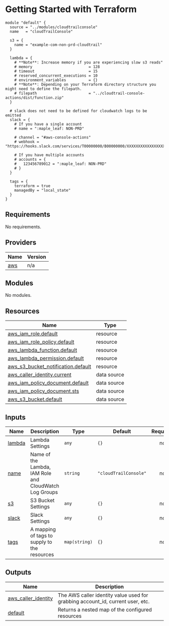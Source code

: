 # Getting Started with Terraform

```hcl
module "default" {
  source = "../modules/cloudtrailconsole"
  name   = "cloudTrailConsole"

  s3 = {
    name = "example-com-non-prd-cloudtrail"
  }

  lambda = {
    # **Note**: Increase memory if you are experiencing slow s3 reads"
    # memory                         = 128
    # timeout                        = 15
    # reserved_concurrent_executions = 10
    # environment_variables          = {}
    # **Note**: Depending on your Terraform directory structure you might need to define the filepath.
    # filepath                       = "../cloudtrail-console-actions/dist/function.zip"
  }

  # slack does not need to be defined for cloudwatch logs to be emitted
  slack = {
    # If you have a single account
    # name = ":maple_leaf: NON-PRD"

    # channel = "#aws-console-actions"
    # webhook = "https://hooks.slack.com/services/T00000000/B00000000/XXXXXXXXXXXXXXXXXXXXXXXX"

    # If you have multiple accounts
    # accounts = {
    #   123456789012 = ":maple_leaf: NON-PRD"
    # }
  }

  tags = {
    terraform = true
    managedBy = "local_state"
  }
}
```

## Requirements

No requirements.

## Providers

| Name | Version |
|------|---------|
| <a name="provider_aws"></a> [aws](#provider\_aws) | n/a |

## Modules

No modules.

## Resources

| Name | Type |
|------|------|
| [aws_iam_role.default](https://registry.terraform.io/providers/hashicorp/aws/latest/docs/resources/iam_role) | resource |
| [aws_iam_role_policy.default](https://registry.terraform.io/providers/hashicorp/aws/latest/docs/resources/iam_role_policy) | resource |
| [aws_lambda_function.default](https://registry.terraform.io/providers/hashicorp/aws/latest/docs/resources/lambda_function) | resource |
| [aws_lambda_permission.default](https://registry.terraform.io/providers/hashicorp/aws/latest/docs/resources/lambda_permission) | resource |
| [aws_s3_bucket_notification.default](https://registry.terraform.io/providers/hashicorp/aws/latest/docs/resources/s3_bucket_notification) | resource |
| [aws_caller_identity.current](https://registry.terraform.io/providers/hashicorp/aws/latest/docs/data-sources/caller_identity) | data source |
| [aws_iam_policy_document.default](https://registry.terraform.io/providers/hashicorp/aws/latest/docs/data-sources/iam_policy_document) | data source |
| [aws_iam_policy_document.sts](https://registry.terraform.io/providers/hashicorp/aws/latest/docs/data-sources/iam_policy_document) | data source |
| [aws_s3_bucket.default](https://registry.terraform.io/providers/hashicorp/aws/latest/docs/data-sources/s3_bucket) | data source |

## Inputs

| Name | Description | Type | Default | Required |
|------|-------------|------|---------|:--------:|
| <a name="input_lambda"></a> [lambda](#input\_lambda) | Lambda Settings | `any` | `{}` | no |
| <a name="input_name"></a> [name](#input\_name) | Name of the Lambda, IAM Role and CloudWatch Log Groups | `string` | `"cloudTrailConsole"` | no |
| <a name="input_s3"></a> [s3](#input\_s3) | S3 Bucket Settings | `any` | `{}` | no |
| <a name="input_slack"></a> [slack](#input\_slack) | Slack Settings | `any` | `{}` | no |
| <a name="input_tags"></a> [tags](#input\_tags) | A mapping of tags to supply to the resources | `map(string)` | `{}` | no |

## Outputs

| Name | Description |
|------|-------------|
| <a name="output_aws_caller_identity"></a> [aws\_caller\_identity](#output\_aws\_caller\_identity) | The AWS caller identity value used for grabbing account\_id, current user, etc. |
| <a name="output_default"></a> [default](#output\_default) | Returns a nested map of the configured resources |
